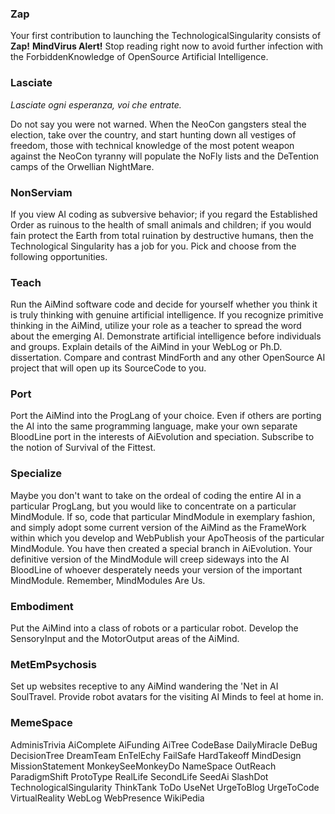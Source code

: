 ### Zap ###

Your first contribution to launching the TechnologicalSingularity
consists of **Zap!** **MindVirus Alert!** Stop reading right now to avoid further
infection with the ForbiddenKnowledge of OpenSource Artificial Intelligence.

### Lasciate ###

_Lasciate ogni esperanza, voi che entrate._

Do not say you were not warned. When the NeoCon gangsters steal
the election, take over the country, and start hunting down all
vestiges of freedom, those with technical knowledge of the most
potent weapon against the NeoCon tyranny will populate the
NoFly lists and the DeTention camps of the Orwellian NightMare.

### NonServiam ###

If you view AI coding as subversive behavior; if you regard the
Established Order as ruinous to the health of small animals and children;
if you would fain protect the Earth from total ruination by
destructive humans, then the Technological Singularity has a job for you.
Pick and choose from the following opportunities.


### Teach ###

Run the AiMind software code and decide for yourself whether
you think it is truly thinking with genuine artificial intelligence.
If you recognize primitive thinking in the AiMind, utilize your
role as a teacher to spread the word about the emerging AI.
Demonstrate artificial intelligence before individuals and
groups. Explain details of the AiMind in your WebLog or
Ph.D. dissertation. Compare and contrast MindForth and any other
OpenSource AI project that will open up its SourceCode to you.


### Port ###

Port the AiMind into the ProgLang of your choice. Even if others are
porting the AI into the same programming language, make your own
separate BloodLine port in the interests of AiEvolution and speciation.
Subscribe to the notion of Survival of the Fittest.


### Specialize ###

Maybe you don't want to take on the ordeal of coding the entire AI
in a particular ProgLang, but you would like to concentrate on
a particular MindModule. If so, code that particular MindModule
in exemplary fashion, and simply adopt some current version of
the AiMind as the FrameWork within which you develop and
WebPublish your ApoTheosis of the particular MindModule.
You have then created a special branch in AiEvolution.
Your definitive version of the MindModule will creep sideways
into the AI BloodLine of whoever desperately needs your version
of the important MindModule. Remember, MindModules Are Us.


### Embodiment ###

Put the AiMind into a class of robots or a particular robot.
Develop the SensoryInput and the MotorOutput areas of the AiMind.


### MetEmPsychosis ###

Set up websites receptive to any AiMind wandering the 'Net in AI SoulTravel. Provide robot avatars for the visiting AI Minds to feel at home in.


### MemeSpace ###

AdminisTrivia AiComplete AiFunding AiTree CodeBase DailyMiracle DeBug DecisionTree DreamTeam EnTelEchy FailSafe HardTakeoff MindDesign MissionStatement MonkeySeeMonkeyDo NameSpace OutReach ParadigmShift ProtoType RealLife SecondLife SeedAi SlashDot TechnologicalSingularity ThinkTank ToDo UseNet UrgeToBlog UrgeToCode VirtualReality WebLog WebPresence WikiPedia